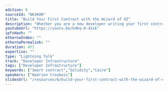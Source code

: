 ```yaml
---
edition: 6
sourceId: "NK3KHN"
title: "Build Your First Contract with the Wizard of OZ"
description: "Whether you are a new developer writing your first contract, or an advanced one starting a new project, the OpenZepplin wizard is here to help you bootstrap your smart contract contracts. Let's see how to use it, from the basic contract idea to its deployment, in under 5 minutes!"
youtubeUrl: "https://youtu.be/b46q-O-42xE"
ipfsHash: ""
ethernaIndex: ""
ethernaPermalink: ""
duration: 471
expertise: ""
type: "Lightning Talk"
track: "Developer Infrastructure"
tags: ["Developer Infrastructure"]
keywords: ["Smart contract","Solidity","Cairo"]
speakers: ["Hadrien Croubois"]
slidesUrl: "/resources/6/build-your-first-contract-with-the-wizard-of-oz.pdf"
---
```

